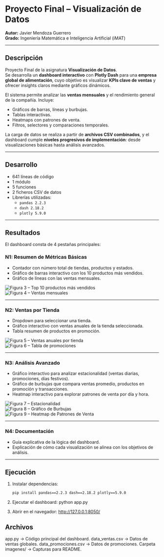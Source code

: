 # Proyecto Final – Visualización de Datos

**Autor:** Javier Mendoza Guerrero  
**Grado:** Ingeniería Matemática e Inteligencia Artificial (iMAT)  

---

## Descripción

Proyecto Final de la asignatura **Visualización de Datos**.  
Se desarrolla un **dashboard interactivo** con **Plotly Dash** para una **empresa global de alimentación**, cuyo objetivo es visualizar **KPIs clave de ventas** y ofrecer insights claros mediante gráficos dinámicos.  

El sistema permite analizar las **ventas mensuales** y el rendimiento general de la compañía. Incluye:  
- Gráficos de barras, líneas y burbujas.  
- Tablas interactivas.  
- Heatmaps con patrones de venta.  
- Filtros, selectores y comparaciones temporales.  

La carga de datos se realiza a partir de **archivos CSV combinados**, y el dashboard cumple **niveles progresivos de implementación**: desde visualizaciones básicas hasta análisis avanzados.

---

## Desarrollo

- 641 líneas de código  
- 1 módulo  
- 5 funciones  
- 2 ficheros CSV de datos  
- Librerías utilizadas:  
  - `pandas 2.2.3`  
  - `dash 2.18.2`  
  - `plotly 5.9.0`

---

## Resultados

El dashboard consta de 4 pestañas principales:

### N1: Resumen de Métricas Básicas
- Contador con número total de tiendas, productos y estados.  
- Gráfico de barras interactivo con los 10 productos más vendidos.  
- Gráfico de líneas con las ventas mensuales.  

![Figura 3 – Top 10 productos más vendidos](imagenes/top10.png)  
![Figura 4 – Ventas mensuales](imagenes/ventas_mensuales.png)  

---

### N2: Ventas por Tienda
- Dropdown para seleccionar una tienda.  
- Gráfico interactivo con ventas anuales de la tienda seleccionada.  
- Tabla resumen de productos en promoción.  

![Figura 5 – Ventas anuales por tienda](imagenes/ventas_tienda.png)  
![Figura 6 – Tabla de promociones](imagenes/promociones.png)  

---

### N3: Análisis Avanzado
- Gráfico interactivo para analizar estacionalidad (ventas diarias, promociones, días festivos).  
- Gráfico de burbujas que compara ventas promedio, productos en promoción y transacciones.  
- Heatmap interactivo para explorar patrones de venta por día y hora.  

![Figura 7 – Estacionalidad](imagenes/estacionalidad.png)  
![Figura 8 – Gráfico de Burbujas](imagenes/burbujas.png)  
![Figura 9 – Heatmap de Patrones de Venta](imagenes/heatmap.png)  

---

### N4: Documentación
- Guía explicativa de la lógica del dashboard.  
- Explicación de cómo cada visualización se alinea con los objetivos de análisis.  

---

## Ejecución

1. Instalar dependencias:  
   ```bash
   pip install pandas==2.2.3 dash==2.18.2 plotly==5.9.0

2. Ejecutar el dashboard:
   python app.py

3. Abrir en el navegador: http://127.0.0.1:8050/

## Archivos

app.py → Código principal del dashboard.
data_ventas.csv → Datos de ventas globales.
data_promociones.csv → Datos de promociones.
Carpeta imagenes/ → Capturas para README.